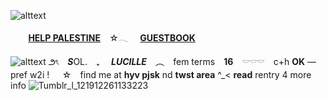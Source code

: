 ![alttext](https://64.media.tumblr.com/195a85ac5b349604c46308d1b89c7c4b/4ee358a7007cf420-8b/s2048x3072/41fd33c80b3d851e42c9d4e2b613ec865bd2f0d6.pnj)
 
 ⠀    ⠀ **[HELP PALESTINE](https://rentry.co/HELP-PALESTINE)** ⠀☆𓂃   ⠀ **[GUESTBOOK](https://polyniigo.123guestbook.com/)**
 
![alttext](https://i.ibb.co/9vrt6fc/Untitled296-20240522110838.png)
౨ৎ　***S***OL.　₊　 ***LUCILLE*** ⠀︵   ⠀fem terms ⠀**16** ⠀𓎠𓎠𓎠　c+h **OK** — pref w2i !⠀⠀☆ ⠀find me at **hyv pjsk** nd **twst area** ^_< **read** rentry 4 more info ![Tumblr_l_121912261133223](https://64.media.tumblr.com/964379b5dd5140e29f1e2a2e14ee74dc/4ee358a7007cf420-e3/s2048x3072/77b583137df2eef21e29d6911ef7e804825f7ec8.pnj)
